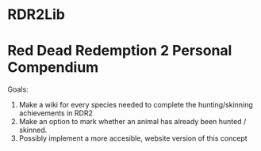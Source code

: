# RDR2Lib

Red Dead Redemption 2 Personal Compendium
============================================

Goals:

1) Make a wiki for every species needed to complete the hunting/skinning achievements in RDR2
2) Make an option to mark whether an animal has already been hunted / skinned.
3) Possibly implement a more accesible, website version of this concept
   
